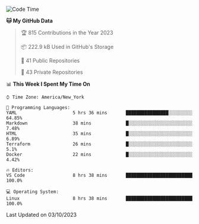 <!--START_SECTION:waka-->
![Code Time](http://img.shields.io/badge/Code%20Time-224%20hrs%2012%20mins-blue)

**🐱 My GitHub Data** 

> 🏆 815 Contributions in the Year 2023
 > 
> 📦 222.9 kB Used in GitHub's Storage 
 > 
> 📜 41 Public Repositories 
 > 
> 🔑 43 Private Repositories  
 > 
📊 **This Week I Spent My Time On** 

```text
⌚︎ Time Zone: America/New_York

💬 Programming Languages: 
YAML                     5 hrs 36 mins       ████████████████░░░░░░░░░   64.85% 
Markdown                 38 mins             █░░░░░░░░░░░░░░░░░░░░░░░░   7.48% 
HTML                     35 mins             █░░░░░░░░░░░░░░░░░░░░░░░░   6.89% 
Terraform                26 mins             █░░░░░░░░░░░░░░░░░░░░░░░░   5.1% 
Docker                   22 mins             █░░░░░░░░░░░░░░░░░░░░░░░░   4.42%

🔥 Editors: 
VS Code                  8 hrs 38 mins       █████████████████████████   100.0%

💻 Operating System: 
Linux                    8 hrs 38 mins       █████████████████████████   100.0%

```


 Last Updated on 03/10/2023
<!--END_SECTION:waka-->